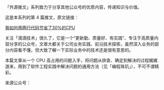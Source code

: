 「外源推文」系列致力于分享其他公众号的优质内容，传递知识与价值。

这是本系列的第 4 篇推文，原文链接：

[我如何用两行代码节省了30%的CPU](https://mp.weixin.qq.com/s/5ZqQeHODnRk8VuZ7gCcTIg)

关注「滴滴技术」很久了，它是一个“更新勤、质量好、有实践”、专注于高质量内容分享的公众号，文章大都关于公司业务实践、前沿技术探索，虽然深入业务的部分内容看不懂，但大致了解一下实际业务中的技术还是很有意思的。

本篇文章从一个 CPU 高占用的问题入手，将问题从排查、确定到解决的过程娓娓道来，用到了软件工程实践中解决问题的通用方法（见「编程珠玑」），不可不谓精彩。

来源公众号：